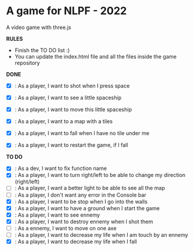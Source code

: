 A game for NLPF - 2022
===========================

A video game with three.js

**RULES**
- Finish the TO DO list :)
- You can update the index.html file and all the files inside the game repository

**DONE**

- [X] : As a player, I want to shot when I press space
- [X] : As a player, I want to see a little spaceship
- [X] : As a player, I want to move this little spaceship
- [X] : As a player, I want to a map with a tiles
- [X] : As a player, I want to fall when I have no tile under me
- [X] : As a player, I want to restart the game, if I fall


**TO DO**

- [X] : As a dev, I want to fix function name
- [X] : As a player, I want to turn right/left to be able to change my direction (right/left)
- [ ] : As a player, I want a better light to be able to see all the map
- [ ] : As a player, I don't want any error in the Console bar 
- [X] : As a player, I want to be stop when I go into the walls
- [X] : As a player, I want to have a ground when I start the game
- [X] : As a player, I want to see ennemy
- [X] : As a player, I want to destroy ennemy when I shot them
- [ ] : As a ennemy, I want to move on one axe
- [ ] : As a player, I want to decrease my life when I am touch by an ennemy
- [X] : As a player, I want to decrease my life when I fall 
